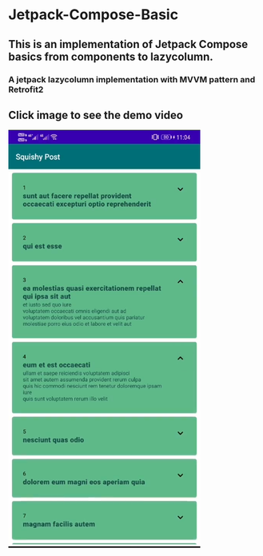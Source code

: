 # Jetpack-Compose-Basic
## This is an implementation of Jetpack Compose basics from components to lazycolumn.
### A jetpack lazycolumn implementation with MVVM pattern and Retrofit2
## Click image to see the demo video
[![Watch the video](https://github.com/FakhrulASA/Jetpack-Compose-Basic/blob/master/composebasic.png)](https://drive.google.com/file/d/14RXF1cSJBYgrdTPJNmr3iXjvPHW-GYm4/view?usp=sharing)
